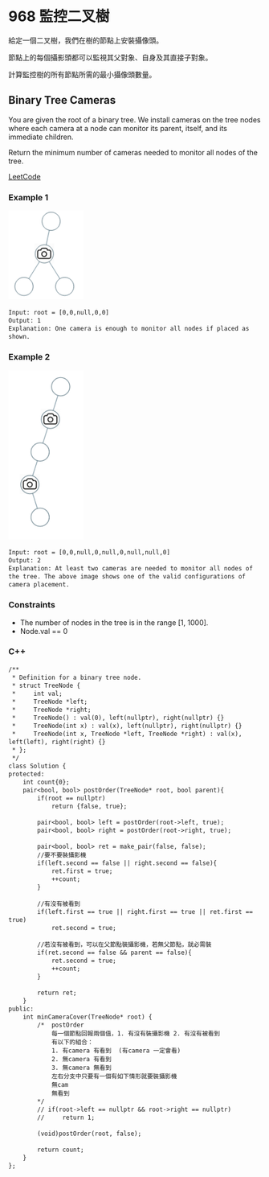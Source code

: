 # 968 監控二叉樹

給定一個二叉樹，我們在樹的節點上安裝攝像頭。

節點上的每個攝影頭都可以監視其父對象、自身及其直接子對象。

計算監控樹的所有節點所需的最小攝像頭數量。

##  Binary Tree Cameras

You are given the root of a binary tree. We install cameras on the tree nodes where each camera at a node can monitor its parent, itself, and its immediate children.

Return the minimum number of cameras needed to monitor all nodes of the tree.

[LeetCode](https://leetcode-cn.com/problems/binary-tree-cameras/)

### Example 1

<img src="img/968_1.png" width = "150"/>

```
Input: root = [0,0,null,0,0]
Output: 1
Explanation: One camera is enough to monitor all nodes if placed as shown.
```

### Example 2

<img src="img/968_2.png" width = "150"/>

```
Input: root = [0,0,null,0,null,0,null,null,0]
Output: 2
Explanation: At least two cameras are needed to monitor all nodes of the tree. The above image shows one of the valid configurations of camera placement.
```

### Constraints

* The number of nodes in the tree is in the range [1, 1000].
* Node.val == 0


### C++ 

```
/**
 * Definition for a binary tree node.
 * struct TreeNode {
 *     int val;
 *     TreeNode *left;
 *     TreeNode *right;
 *     TreeNode() : val(0), left(nullptr), right(nullptr) {}
 *     TreeNode(int x) : val(x), left(nullptr), right(nullptr) {}
 *     TreeNode(int x, TreeNode *left, TreeNode *right) : val(x), left(left), right(right) {}
 * };
 */
class Solution {
protected:
    int count{0};
    pair<bool, bool> postOrder(TreeNode* root, bool parent){
        if(root == nullptr)
            return {false, true};
        
        pair<bool, bool> left = postOrder(root->left, true);
        pair<bool, bool> right = postOrder(root->right, true);

        pair<bool, bool> ret = make_pair(false, false);
        //要不要裝攝影機
        if(left.second == false || right.second == false){
            ret.first = true;
            ++count;
        }
        
        //有沒有被看到
        if(left.first == true || right.first == true || ret.first == true)
            ret.second = true;
        
        //若沒有被看到，可以在父節點裝攝影機，若無父節點，就必需裝
        if(ret.second == false && parent == false){
            ret.second = true;
            ++count;
        }
        
        return ret;
    }
public:
    int minCameraCover(TreeNode* root) {
        /*  postOrder
            每一個節點回報兩個值，1. 有沒有裝攝影機 2. 有沒有被看到
            有以下的組合：
            1. 有camera 有看到  (有camera 一定會看)
            2. 無camera 有看到
            3. 無camera 無看到
            左右分支中只要有一個有如下情形就要裝攝影機
            無cam     
            無看到    
        */
        // if(root->left == nullptr && root->right == nullptr)
        //     return 1;

        (void)postOrder(root, false);

        return count;
    }
};
```
